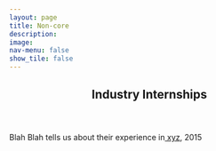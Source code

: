```yaml
---
layout: page
title: Non-core
description: 
image: 
nav-menu: false
show_tile: false
---
```


<!-- Main -->
<div id="main" class="alt">

<!-- One -->
<section id="one">
	<div class="inner">
		<header class="major">
			<h2>Industry Internships</h2>
		</header>

<!-- Content -->
<p>Blah Blah tells us about their experience in<a href="https://epdampiitb.github.io/p/exp/noncore/noncore1.html"> xyz</a>, 2015</p>
    
